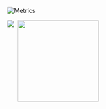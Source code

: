 ![Metrics](https://metrics.lecoq.io/zepedrotrigo?template=classic&base.metadata=0&isocalendar=1&languages=1&introduction=1&base.indepth=false&base.hireable=false&isocalendar.duration=half-year&languages.ignored=html%2C%20css%2C%20scss%2C%20lua&languages.limit=8&languages.threshold=0%25&languages.other=false&languages.colors=github&languages.sections=most-used&languages.indepth=false&languages.analysis.timeout=15&languages.categories=markup%2C%20programming&languages.recent.categories=markup%2C%20programming&languages.recent.load=300&languages.recent.days=14&introduction.title=true&config.timezone=Europe%2FLondon)

<div>
  <img align="left" src="https://github-readme-stats.vercel.app/api/top-langs/?username=zepedrotrigo&show_icons=true&layout=compact&theme=light&langs_count=8&hide=html,css,scss,lua,c%23,css&card_width=260" />
  <img height="189" style="margin-left:5px;" src="https://github-profile-trophy.vercel.app/?username=zepedrotrigo&theme=light&margin-w=5&margin-h=5&row=2&column=4&rank=SECRET,SSS,SS,S,AAA,AA,A,BBB,BB,B" />
</div>


<!--
**zepedrotrigo/zepedrotrigo** is a ✨ _special_ ✨ repository because its `README.md` (this file) appears on your GitHub profile.

Here are some ideas to get you started:

- 🔭 I’m currently working on ...
- 🌱 I’m currently learning ...
- 👯 I’m looking to collaborate on ...
- 🤔 I’m looking for help with ...
- 💬 Ask me about ...
- 📫 How to reach me: ...
- 😄 Pronouns: ...
- ⚡ Fun fact: ...
-->
